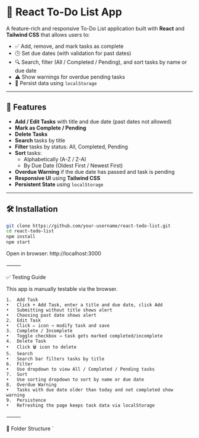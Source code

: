 # 📝 React To-Do List App

A feature-rich and responsive To-Do List application built with **React** and **Tailwind CSS** that allows users to:

- ✅ Add, remove, and mark tasks as complete
- 🕒 Set due dates (with validation for past dates)
- 🔍 Search, filter (All / Completed / Pending), and sort tasks by name or due date
- ⚠️ Show warnings for overdue pending tasks
- 💾 Persist data using `localStorage`

---

## 🚀 Features

- **Add / Edit Tasks** with title and due date (past dates not allowed)
- **Mark as Complete / Pending**
- **Delete Tasks**
- **Search** tasks by title
- **Filter** tasks by status: All, Completed, Pending
- **Sort** tasks:
  - Alphabetically (A-Z / Z-A)
  - By Due Date (Oldest First / Newest First)
- **Overdue Warning** if the due date has passed and task is pending
- **Responsive UI** using **Tailwind CSS**
- **Persistent State** using `localStorage`

---

## 🛠️ Installation

```bash
git clone https://github.com/your-username/react-todo-list.git
cd react-todo-list
npm install
npm start
```

Open in browser: http://localhost:3000

⸻

✅ Testing Guide

This app is manually testable via the browser.

    1.	Add Task
    •	Click + Add Task, enter a title and due date, click Add
    •	Submitting without title shows alert
    •	Choosing past date shows alert
    2.	Edit Task
    •	Click ✏️ icon → modify task and save
    3.	Complete / Incomplete
    •	Toggle checkbox → task gets marked completed/incomplete
    4.	Delete Task
    •	Click 🗑️ icon to delete
    5.	Search
    •	Search bar filters tasks by title
    6.	Filter
    •	Use dropdown to view All / Completed / Pending tasks
    7.	Sort
    •	Use sorting dropdown to sort by name or due date
    8.	Overdue Warning
    •	Tasks with due date older than today and not completed show warning
    9.	Persistence
    •	Refreshing the page keeps task data via localStorage

⸻

📁 Folder Structure
`
